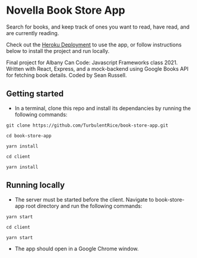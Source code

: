 # Novella Book Store App

Search for books, and keep track of ones you want to read, have read, and are currently reading.

Check out the [Heroku Deployment](https://novella-book-store.herokuapp.com/) to use the app, or follow instructions below to install the project and run locally.

Final project for Albany Can Code: Javascript Frameworks class 2021. Written with React, Express, and a mock-backend using Google Books API for fetching book details. Coded by Sean Russell.

## Getting started

- In a terminal, clone this repo and install its dependancies by running the following commands:

```shell
git clone https://github.com/TurbulentRice/book-store-app.git

cd book-store-app

yarn install

cd client

yarn install
```

## Running locally

- The server must be started before the client. Navigate to book-store-app root directory and run the following commands:

```shell
yarn start

cd client

yarn start
```

- The app should open in a Google Chrome window.
